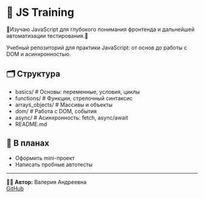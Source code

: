 # 📘 JS Training

🌟Изучаю JavaScript для глубокого понимания фронтенда и дальнейшей автоматизации тестирования.🌟

Учебный репозиторий для практики JavaScript: от основ до работы с DOM и асинхронностью.

## 🗂 Структура 
- basics/ # Основы: переменные, условия, циклы
- functions/ # Функции, стрелочный синтаксис
- arrays_objects/ # Массивы и объекты
- dom/ # Работа с DOM, события
- async/ # Асинхронность: fetch, async/await
- README.md



## 📝 В планах

- Оформить mini-проект 
- Написать пробные автотесты

---

👩‍💻 **Автор:** Валерия Андреевна  
[GitHub](https://github.com/LovelessReal)
